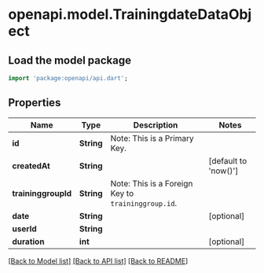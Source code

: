 # openapi.model.TrainingdateDataObject

## Load the model package
```dart
import 'package:openapi/api.dart';
```

## Properties
Name | Type | Description | Notes
------------ | ------------- | ------------- | -------------
**id** | **String** | Note: This is a Primary Key.<pk/> | 
**createdAt** | **String** |  | [default to 'now()']
**traininggroupId** | **String** | Note: This is a Foreign Key to `traininggroup.id`.<fk table='traininggroup' column='id'/> | 
**date** | **String** |  | [optional] 
**userId** | **String** |  | 
**duration** | **int** |  | [optional] 

[[Back to Model list]](../README.md#documentation-for-models) [[Back to API list]](../README.md#documentation-for-api-endpoints) [[Back to README]](../README.md)


